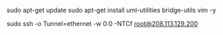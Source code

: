 sudo apt-get update
sudo apt-get install uml-utilities bridge-utils vim -y

sudo ssh -o Tunnel=ethernet -w 0:0 -NTCf root@208.113.129.200
